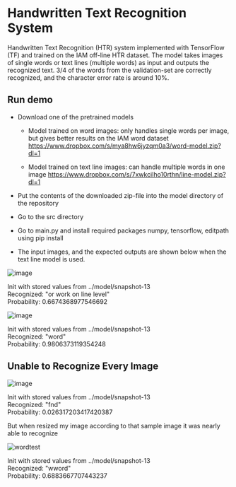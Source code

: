 # Handwritten Text Recognition System
Handwritten Text Recognition (HTR) system implemented with TensorFlow (TF) and trained on the IAM off-line HTR dataset. The model takes images of single words or text lines (multiple words) as input and outputs the recognized text. 3/4 of the words from the validation-set are correctly recognized, and the character error rate is around 10%.

## Run demo
+ Download one of the pretrained models
    + Model trained on word images: only handles single words per image, but gives better results on the IAM word dataset
      https://www.dropbox.com/s/mya8hw6jyzqm0a3/word-model.zip?dl=1
      
    + Model trained on text line images: can handle multiple words in one image
      https://www.dropbox.com/s/7xwkcilho10rthn/line-model.zip?dl=1
      
+ Put the contents of the downloaded zip-file into the model directory of the repository
+ Go to the src directory 
+ Go to main.py and install required packages numpy, tensorflow, editpath using pip install
+ The input images, and the expected outputs are shown below when the text line model is used.

![image](https://user-images.githubusercontent.com/109460490/224541233-70854301-21b6-4890-ac05-2e0254b61cba.png)

Init with stored values from ../model/snapshot-13  <br>
Recognized: "or work on line level"  <br>
Probability: 0.6674368977546692  <br>

![image](https://user-images.githubusercontent.com/109460490/224541221-5febe748-4b36-4d29-9d31-cc81e865c387.png)

Init with stored values from ../model/snapshot-13  <br>
Recognized: "word"  <br>
Probability: 0.9806373119354248  <br>

## Unable to Recognize Every Image

![image](https://user-images.githubusercontent.com/109460490/224543868-a39a063a-316e-4da9-950f-c1e4a7a29462.png)

Init with stored values from ../model/snapshot-13 <br>
Recognized: "fnd"  <br>
Probability: 0.026317203417420387  <br>

But when resized my image according to that sample image it was nearly able to recognize <br>

![wordtest](https://user-images.githubusercontent.com/109460490/224548457-fa9dddf7-a555-4642-bbc8-9d1fd2ed6241.jpg)

Init with stored values from ../model/snapshot-13 <br>
Recognized: "wword"  <br>
Probability: 0.6883667707443237  <br>

